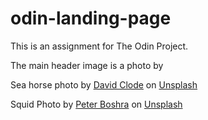 # odin-landing-page
This is an assignment for The Odin Project.

The main header image is a photo by 

Sea horse photo by <a href="https://unsplash.com/it/@davidclode?utm_source=unsplash&utm_medium=referral&utm_content=creditCopyText">David Clode</a> on <a href="https://unsplash.com/images/animals/whale?utm_source=unsplash&utm_medium=referral&utm_content=creditCopyText">Unsplash</a>

Squid Photo by <a href="https://unsplash.com/@peterboshra80?utm_source=unsplash&utm_medium=referral&utm_content=creditCopyText">Peter Boshra</a> on <a href="https://unsplash.com/s/photos/squid?utm_source=unsplash&utm_medium=referral&utm_content=creditCopyText">Unsplash</a>
  
